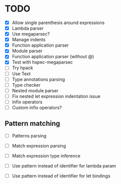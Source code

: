 # TODO
  - [X] Allow single parenthesis around expressions
  - [X] Lambda parser
  - [X] Use megaparsec?
  - [X] Manage indents
  - [X] Function application parser
  - [X] Module parser
  - [X] Function application parser (without @)
  - [X] Test with hspec-megaparsec
  - [ ] Try hpack
  - [ ] Use Text
  - [ ] Type annotations parsing
  - [ ] Type checker
  - [ ] Nested module parser
  - [ ] Fix nested let expression indentation issue
  - [ ] Infix operators
  - [ ] Custom infix operators?

## Pattern matching
  - [ ] Patterns parsing
  - [ ] Match expression parsing
  - [ ] Match expression type inference
  - [ ] Use pattern instead of identifier for lambda param
  - [ ] Use pattern instead of identifier for let bindings

